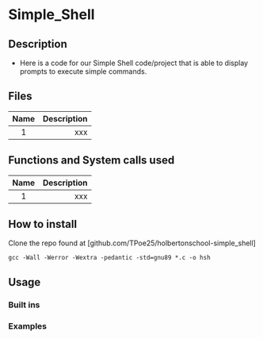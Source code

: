 # Simple_Shell
## Description

 - Here is a code for our Simple Shell code/project that is able to display prompts to execute simple commands.
## Files
| Name | Description |
|:--------:| -------------:|
| 1 | xxx |
## Functions and System calls used
| Name | Description |
|:--------:| -------------:|
| 1 |  xxx|
## How to install
Clone the repo found at [github.com/TPoe25/holbertonschool-simple_shell]
 ```
gcc -Wall -Werror -Wextra -pedantic -std=gnu89 *.c -o hsh
```
## Usage
### Built ins
### Examples
<!--stackedit_data:
eyJoaXN0b3J5IjpbLTk0ODgxNzA3MiwtMTM0MzQ5ODYsMTQwND
Q0MTMzNSwzODkzNjU3ODddfQ==
-->